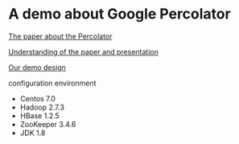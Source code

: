 # A demo about Google Percolator

[The paper about the Percolator]()

[Understanding of the paper and presentation]()

[Our demo design]()

configuration environment

- Centos 7.0
- Hadoop 2.7.3
- HBase 1.2.5
- ZooKeeper 3.4.6
- JDK 1.8

